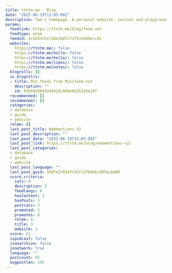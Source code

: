 ```yaml
---
title: ttntm.me - Blog
date: "2025-06-19T12:05:00Z"
description: Tom's homepage. A personal website, journal and playground.
params:
  feedlink: https://ttntm.me/blog/feed.xml
  feedtype: atom
  feedid: ecd2d37e1728e2687cf37b7eb80ecc81
  websites:
    https://ttntm.me/: false
    https://ttntm.me/hello: false
    https://ttntm.me/hello/: false
    https://ttntm.me/likes/: false
    https://ttntm.me/notes/: false
  blogrolls: []
  in_blogrolls:
  - title: RSS feeds from Minifeed.net
    description: ""
    id: 83b59248e9346428c889eb03522b4297
  recommended: []
  recommender: []
  categories:
  - database
  - guide
  - website
  relme: {}
  last_post_title: Webmentions V2
  last_post_description: ""
  last_post_date: "2025-06-19T12:05:00Z"
  last_post_link: https://ttntm.me/blog/webmentions-v2/
  last_post_categories:
  - database
  - guide
  - website
  last_post_language: ""
  last_post_guid: 5087e2f934fc95f13f68d6c995ac6600
  score_criteria:
    cats: 0
    description: 3
    feedlangs: 0
    hasContent: 3
    hasPosts: 3
    postcats: 3
    promoted: 5
    promotes: 0
    relme: 0
    title: 3
    website: 1
  score: 21
  ispodcast: false
  isnoarchive: false
  innetwork: true
  language: ""
  postcount: 65
  avgpostlen: 295
---
```

